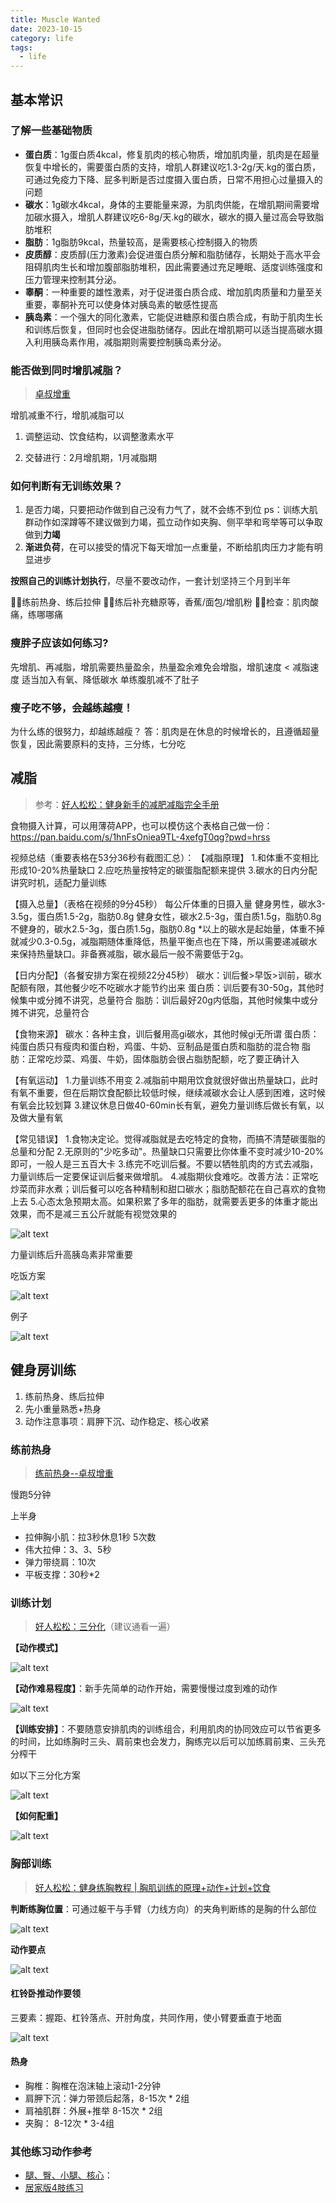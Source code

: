 ```yaml
---
title: Muscle Wanted
date: 2023-10-15
category: life
tags: 
  - life
---
```


<!-- more -->


## 基本常识

### 了解一些基础物质

- **蛋白质**：1g蛋白质4kcal，修复肌肉的核心物质，增加肌肉量，肌肉是在超量恢复中增长的，需要蛋白质的支持，增肌人群建议吃1.3-2g/天.kg的蛋白质，可通过免疫力下降、屁多判断是否过度摄入蛋白质，日常不用担心过量摄入的问题
- **碳水**：1g碳水4kcal，身体的主要能量来源，为肌肉供能，在增肌期间需要增加碳水摄入，增肌人群建议吃6-8g/天.kg的碳水，碳水的摄入量过高会导致脂肪堆积
- **脂肪**：1g脂肪9kcal，热量较高，是需要核心控制摄入的物质
- **皮质醇**：皮质醇(压力激素)会促进蛋白质分解和脂肪储存，长期处于高水平会阻碍肌肉生长和增加腹部脂肪堆积，因此需要通过充足睡眠、适度训练强度和压力管理来控制其分泌。
- **睾酮**：一种重要的雄性激素，对于促进蛋白质合成、增加肌肉质量和力量至关重要，睾酮补充可以使身体对胰岛素的敏感性提高
- **胰岛素**：一个强大的同化激素，它能促进糖原和蛋白质合成，有助于肌肉生长和训练后恢复，但同时也会促进脂肪储存。因此在增肌期可以适当提高碳水摄入利用胰岛素作用，减脂期则需要控制胰岛素分泌。


### 能否做到同时增肌减脂？

> [卓叔增重](https://www.bilibili.com/video/BV1Ne411S7nB)

增肌减重不行，增肌减脂可以

1. 调整运动、饮食结构，以调整激素水平

2. 交替进行：2月增肌期，1月减脂期

### 如何判断有无训练效果？

1. 是否力竭，只要把动作做到自己没有力气了，就不会练不到位
ps：训练大肌群动作如深蹲等不建议做到力竭，孤立动作如夹胸、侧平举和弯举等可以争取做到**力竭**
2. **渐进负荷**，在可以接受的情况下每天增加一点重量，不断给肌肉压力才能有明显进步

**按照自己的训练计划执行**，尽量不要改动作，一套计划坚持三个月到半年

🏋🏻练前热身、练后拉伸
⛹🏻练后补充糖原等，香蕉/面包/增肌粉
🚴🏻检查：肌肉酸痛，练哪哪痛

### 瘦胖子应该如何练习?

先增肌、再减脂，增肌需要热量盈余，热量盈余难免会增脂，增肌速度 < 减脂速度
适当加入有氧、降低碳水
单练腹肌减不了肚子

### 瘦子吃不够，会越练越瘦！

为什么练的很努力，却越练越瘦？
答：肌肉是在休息的时候增长的，且遵循超量恢复，因此需要原料的支持，三分练，七分吃

## 减脂

> 参考：[好人松松：健身新手的减肥减脂完全手册](https://www.bilibili.com/video/BV1AM411r7z3)

食物摄入计算，可以用薄荷APP，也可以模仿这个表格自己做一份：https://pan.baidu.com/s/1hnFsOniea9TL-4xefgT0qg?pwd=hrss

视频总结（重要表格在53分36秒有截图汇总）：
【减脂原理】
1.和体重不变相比形成10-20%热量缺口
2.应吃热量按特定的碳蛋脂配额来提供
3.碳水的日内分配讲究时机，适配力量训练

【摄入总量】（表格在视频的9分45秒）
每公斤体重的日摄入量
健身男性，碳水3-3.5g，蛋白质1.5-2g，脂肪0.8g
健身女性，碳水2.5-3g，蛋白质1.5g，脂肪0.8g
不健身的，碳水2.5-3g，蛋白质1.5g，脂肪0.8g
*以上的碳水是起始量，体重不掉就减少0.3-0.5g，减脂期随体重降低，热量平衡点也在下降，所以需要递减碳水来保持热量缺口。非备赛减脂，碳水最后一般不需要低于2g。

【日内分配】（各餐安排方案在视频22分45秒）
碳水：训后餐>早饭>训前，碳水配额有限，其他餐少吃不吃碳水才能节约出来
蛋白质：训后要有30-50g，其他时候集中或分摊不讲究，总量符合
脂肪：训后最好20g内低脂，其他时候集中或分摊不讲究，总量符合

【食物来源】
碳水：各种主食，训后餐用高gi碳水，其他时候gi无所谓
蛋白质：纯蛋白质只有瘦肉和蛋白粉，鸡蛋、牛奶、豆制品是蛋白质和脂肪的混合物
脂肪：正常吃炒菜、鸡蛋、牛奶，固体脂肪会很占脂肪配额，吃了要正确计入

【有氧运动】
1.力量训练不用变
2.减脂前中期用饮食就很好做出热量缺口，此时有氧不重要，但在后期饮食配额比较低时候，继续减碳水会让人感到困难，这时候有氧会比较划算
3.建议休息日做40-60min长有氧，避免力量训练后做长有氧，以及做大量有氧

【常见错误】
1.食物决定论。觉得减脂就是去吃特定的食物，而搞不清楚碳蛋脂的总量和分配
2.无原则的"少吃多动"。热量缺口只需要比你体重不变时减少10-20%即可，一般人是三五百大卡
3.练完不吃训后餐。不要以牺牲肌肉的方式去减脂，力量训练后一定要保证训后餐来做增肌。
4.减脂期伙食难吃。改善方法：正常吃炒菜而非水煮；训后餐可以吃各种精制和甜口碳水；脂肪配额花在自己喜欢的食物上去
5.心态太急预期太高。如果积累了多年的脂肪，就需要丢更多的体重才能出效果，而不是减三五公斤就能有视觉效果的

![alt text](./image-7.png)

力量训练后升高胰岛素非常重要

吃饭方案

![alt text](./image-8.png)

例子

![alt text](./image-9.png)


## 健身房训练

1. 练前热身、练后拉伸
2. 先小重量熟悉+热身
3. 动作注意事项：肩胛下沉、动作稳定、核心收紧

### 练前热身

> [练前热身--卓叔增重](https://www.bilibili.com/video/BV1Mz4y1k7MG)

慢跑5分钟

上半身

- 拉伸胸小肌：拉3秒休息1秒 5次数
- 伟大拉伸：3、3、5秒
- 弹力带绕肩：10次
- 平板支撑：30秒*2

### 训练计划

> [好人松松：三分化](https://www.bilibili.com/video/BV19L4y1w7zN)（建议通看一遍）

**【动作模式】**

![alt text](./image-2.png)


**【动作难易程度】**：新手先简单的动作开始，需要慢慢过度到难的动作

![alt text](./image-1.png)

**【训练安排】**：不要随意安排肌肉的训练组合，利用肌肉的协同效应可以节省更多的时间，比如练胸时三头、肩前束也会发力，胸练完以后可以加练肩前束、三头充分榨干

如以下三分化方案

![alt text](./image.png)

**【如何配重】**

![alt text](./image-3.png)

### 胸部训练

> [好人松松：健身练胸教程 | 胸肌训练的原理+动作+计划+饮食](https://www.bilibili.com/video/BV16a411f7XF)

**判断练胸位置**：可通过躯干与手臂（力线方向）的夹角判断练的是胸的什么部位

![alt text](./image-4.png)

**动作要点**

![alt text](./image-6.png)

#### 杠铃卧推动作要领

三要素：握距、杠铃落点、开肘角度，共同作用，使小臂要垂直于地面

![alt text](./image-5.png)

#### 热身

- 胸椎：胸椎在泡沫轴上滚动1-2分钟
- 肩胛下沉：弹力带颈后起落，8-15次 * 2组
- 肩袖肌群：外展+推举 8-15次 * 2组
- 夹胸： 8-12次 * 3-4组

### 其他练习动作参考

- [腿、臀、小腿、核心](https://b23.tv/zZBW6FA)：
- [居家版4肢练习](https://b23.tv/sfWbi4M)
